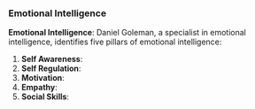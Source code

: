 ### Emotional Intelligence

**Emotional Intelligence**: Daniel Goleman, a specialist in emotional intelligence, identifies five pillars of emotional intelligence:

  1. **Self Awareness**:
  2. **Self Regulation**:
  3. **Motivation**:
  4. **Empathy**:
  5. **Social Skills**: 

